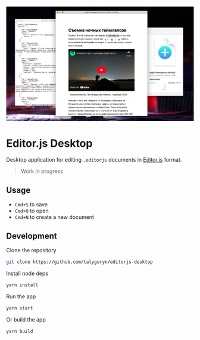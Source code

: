 ![](assets/example.png)

# Editor.js Desktop

Desktop application for editing `.editorjs` documents in [Editor.js](https://editorjs.io) format.

> Work in progress

## Usage

- `Cmd+S` to save
- `Cmd+O` to open
- `Cmd+N` to create a new document

## Development

Clone the repository

```bash
git clone https://github.com/talyguryn/editorjs-desktop
```

Install node deps

```bash
yarn install
```

Run the app

```bash
yarn start
```

Or build the app

```bash
yarn build
```
